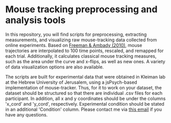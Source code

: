 # Mouse tracking preprocessing and analysis tools
In this repository, you will find scripts for preprocessing, extracting measurements, and visualizing raw mouse-tracking data collected from online experiments.
Based on [Freeman & Ambady (2010)](https://link.springer.com/article/10.3758/BRM.42.1.226), mouse trajectories are interpolated to 100 time points, rescaled, and remapped for each trial. 
Additionally, it calculates classical mouse tracking measures, such as the area under the curve and x-flips, as well as new ones. A variety of data visualization options are also available. 

The scripts are built for experimental data that were obtained in Kleiman lab at the Hebrew University of Jerusalem, using a jsPsych-based implementation of mouse-tracker. 
Thus, for it to work on your dataset, the dataset should be structured so that there are individual .csv files for each participant. In addition, all x and y coordinates should be under the columns 'x_cord' and 'y_cord', respectively. Experimental condition should be stated in an additional 'Condition' column. Please contact me via [this email](ariel.levy2@mail.huji.ac.il) if you have any questions.
